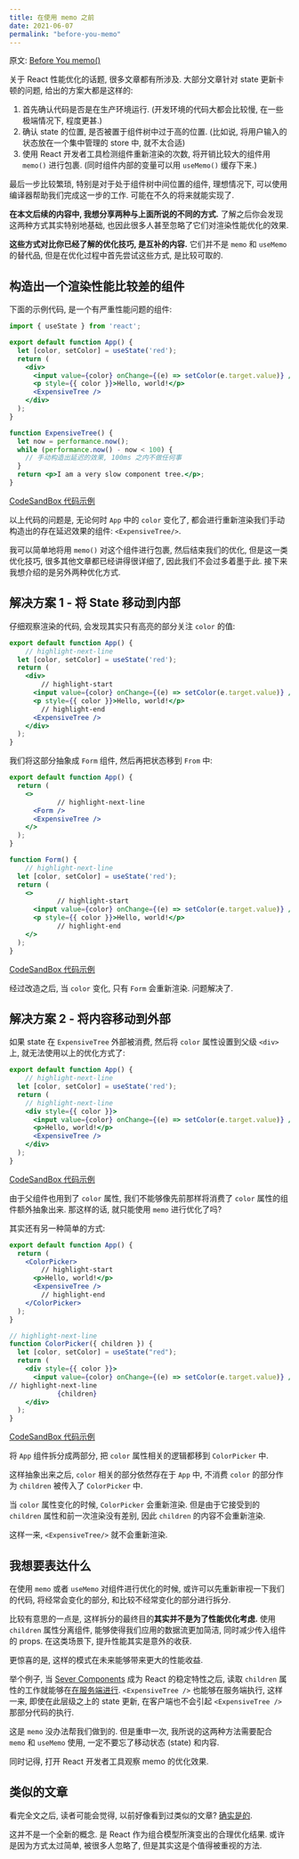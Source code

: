 ```yaml
---
title: 在使用 memo 之前
date: 2021-06-07
permalink: "before-you-memo"
---
```


原文: [Before You memo()](https://overreacted.io/before-you-memo/)

关于 React 性能优化的话题, 很多文章都有所涉及. 大部分文章针对 state 更新卡顿的问题, 给出的方案大都是这样的:

1. 首先确认代码是否是在生产环境运行. (开发环境的代码大都会比较慢, 在一些极端情况下, 程度更甚.)
2. 确认 state 的位置, 是否被置于组件树中过于高的位置. (比如说, 将用户输入的状态放在一个集中管理的 store 中, 就不太合适)
3. 使用 React 开发者工具检测组件重新渲染的次数, 将开销比较大的组件用 `memo()` 进行包裹. (同时组件内部的变量可以用 `useMemo()` 缓存下来.)

最后一步比较繁琐, 特别是对于处于组件树中间位置的组件, 理想情况下, 可以使用编译器帮助我们完成这一步的工作. 可能在不久的将来就能实现了.

**在本文后续的内容中, 我想分享两种与上面所说的不同的方式.** 了解之后你会发现这两种方式其实特别地基础, 也因此很多人甚至忽略了它们对渲染性能优化的效果.

**这些方式对比你已经了解的优化技巧, 是互补的内容.** 它们并不是 `memo` 和 `useMemo` 的替代品, 但是在优化过程中首先尝试这些方式, 是比较可取的.

## 构造出一个渲染性能比较差的组件

下面的示例代码, 是一个有严重性能问题的组件:

```jsx
import { useState } from 'react';

export default function App() {
  let [color, setColor] = useState('red');
  return (
    <div>
      <input value={color} onChange={(e) => setColor(e.target.value)} />
      <p style={{ color }}>Hello, world!</p>
      <ExpensiveTree />
    </div>
  );
}

function ExpensiveTree() {
  let now = performance.now();
  while (performance.now() - now < 100) {
    // 手动构造出延迟的效果, 100ms 之内不做任何事
  }
  return <p>I am a very slow component tree.</p>;
}
```

[CodeSandBox 代码示例](https://codesandbox.io/s/frosty-glade-m33km?file=/src/App.js)

以上代码的问题是, 无论何时 `App` 中的 `color` 变化了, 都会进行重新渲染我们手动构造出的存在延迟效果的组件: `<ExpensiveTree/>`. 

我可以简单地将用 `memo()` 对这个组件进行包裹, 然后结束我们的优化, 但是这一类优化技巧, 很多其他文章都已经讲得很详细了, 因此我们不会过多着墨于此. 接下来我想介绍的是另外两种优化方式. 

## 解决方案 1 - 将 State 移动到内部

仔细观察渲染的代码, 会发现其实只有高亮的部分关注 `color` 的值:

```jsx
export default function App() {
	// highlight-next-line
  let [color, setColor] = useState('red');
  return (
    <div>
		// highlight-start
      <input value={color} onChange={(e) => setColor(e.target.value)} />
      <p style={{ color }}>Hello, world!</p>
		// highlight-end
      <ExpensiveTree />
    </div>
  );
}
```

我们将这部分抽象成 `Form` 组件, 然后再把状态移到 `From` 中:

```jsx
export default function App() {
  return (
    <>
			// highlight-next-line
      <Form />
      <ExpensiveTree />
    </>
  );
}

function Form() {
	// highlight-next-line
  let [color, setColor] = useState('red');
  return (
    <>
			// highlight-start
      <input value={color} onChange={(e) => setColor(e.target.value)} />
      <p style={{ color }}>Hello, world!</p>
			// highlight-end
    </>
  );
}
```

[CodeSandBox 代码示例](https://codesandbox.io/s/billowing-wood-1tq2u?file=/src/App.js)

经过改造之后, 当 `color` 变化, 只有 `Form` 会重新渲染. 问题解决了.

## 解决方案 2 - 将内容移动到外部

如果 state 在 `ExpensiveTree` 外部被消费, 然后将 `color` 属性设置到父级 `<div>` 上, 就无法使用以上的优化方式了:

```jsx
export default function App() {
	// highlight-next-line
  let [color, setColor] = useState('red');
  return (
	// highlight-next-line
    <div style={{ color }}>
      <input value={color} onChange={(e) => setColor(e.target.value)} />
      <p>Hello, world!</p>
      <ExpensiveTree />
    </div>
  );
}
```

[CodeSandBox 代码示例](https://codesandbox.io/s/bold-dust-0jbg7?file=/src/App.js)

由于父组件也用到了 `color` 属性, 我们不能够像先前那样将消费了 `color` 属性的组件额外抽象出来. 那这样的话, 就只能使用 `memo` 进行优化了吗?

其实还有另一种简单的方式:

```jsx
export default function App() {
  return (
    <ColorPicker>
		// highlight-start
      <p>Hello, world!</p>
      <ExpensiveTree />
		// highlight-end
    </ColorPicker>
  );
}

// highlight-next-line
function ColorPicker({ children }) {
  let [color, setColor] = useState("red");
  return (
    <div style={{ color }}>
      <input value={color} onChange={(e) => setColor(e.target.value)} />
// highlight-next-line
			{children}
    </div>
  );
}
```

[CodeSandBox 代码示例](https://codesandbox.io/s/wonderful-banach-tyfr1?file=/src/App.js:58-423)

将 `App` 组件拆分成两部分, 把 `color` 属性相关的逻辑都移到 `ColorPicker` 中.

这样抽象出来之后, `color` 相关的部分依然存在于 `App` 中, 不消费 `color` 的部分作为 `children` 被传入了 `ColorPicker` 中.  

当 `color` 属性变化的时候, `ColorPicker` 会重新渲染. 但是由于它接受到的 `children` 属性和前一次渲染没有差别, 因此 `children` 的内容不会重新渲染.

这样一来, `<ExpensiveTree/>` 就不会重新渲染.

## 我想要表达什么

在使用 `memo` 或者 `useMemo` 对组件进行优化的时候, 或许可以先重新审视一下我们的代码, 将经常会变化的部分, 和比较不经常变化的部分进行拆分.

比较有意思的一点是, 这样拆分的最终目的**其实并不是为了性能优化考虑.** 使用 `children` 属性分离组件, 能够使得我们应用的数据流更加简洁, 同时减少传入组件的 props. 在这类场景下, 提升性能其实是意外的收获.

更惊喜的是, 这样的模式在未来能够带来更大的性能收益.

举个例子, 当 [Sever Components](https://reactjs.org/blog/2020/12/21/data-fetching-with-react-server-components.html) 成为 React 的稳定特性之后, 读取 `children` 属性的工作就能够在[在服务端进行](https://www.youtube.com/watch?v=TQQPAU21ZUw&t=1314s). `<ExpensiveTree />` 也能够在服务端执行, 这样一来, 即使在此层级之上的 state 更新, 在客户端也不会引起 `<ExpensiveTree />` 那部分代码的执行.

这是 `memo` 没办法帮我们做到的. 但是重申一次, 我所说的这两种方法需要配合 `memo` 和 `useMemo` 使用, 一定不要忘了移动状态 (state) 和内容.

同时记得, 打开 React 开发者工具观察 memo 的优化效果.

## 类似的文章

看完全文之后, 读者可能会觉得, 以前好像看到过类似的文章? [确实是的](https://kentcdodds.com/blog/optimize-react-re-renders).

这并不是一个全新的概念. 是 React 作为组合模型所演变出的合理优化结果. 或许是因为方式太过简单, 被很多人忽略了, 但是其实这是个值得被重视的方法.

